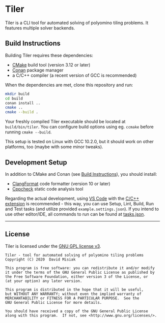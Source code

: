 # Tiler

Tiler is a CLI tool for automated solving of polyomino tiling problems. It features multiple solver
backends.

## Build Instructions

Building Tiler requires these dependencies:

- [CMake](https://cmake.org/) build tool (version 3.12 or later)
- [Conan](https://conan.io/) package manager
- a C/C++ compiler (a recent version of GCC is recommended)

When the dependencies are met, clone this repository and run:

```bash
mkdir build
cd build
conan install ..
cmake ..
cmake --build .
```

Your freshly compiled Tiler executable should be located at `build/bin/tiler`. You can configure
build options using eg. `ccmake` before running `cmake --build`.

This setup is tested on Linux with GCC 10.2.0, but it should work on other platforms, too (maybe
with some minor tweaks).

## Development Setup

In addition to CMake and Conan (see [Build Instructions](#build-instructions)), you should install:

- [ClangFormat](https://clang.llvm.org/docs/ClangFormat.html) code formatter (version 10 or later)
- [Cppcheck](http://cppcheck.sourceforge.net/) static code analysis tool

Regarding the actual development, using [VS Code](https://code.visualstudio.com/) with the [C/C++
extension](https://marketplace.visualstudio.com/items?itemName=ms-vscode.cpptools) is recommended -
this way, you can use Setup, Lint, Build, Run and Test tasks (and utilize provided
`example.settings.json`). If you intend to use other editor/IDE, all commands to run can be found at
[tasks.json](./.vscode/tasks.json).

---

## License

Tiler is licensed under the [GNU GPL license v3](./LICENSE).

```
Tiler - tool for automated solving of polyomino tiling problems
Copyright (C) 2020  David Misiak

This program is free software: you can redistribute it and/or modify
it under the terms of the GNU General Public License as published by
the Free Software Foundation, either version 3 of the License, or
(at your option) any later version.

This program is distributed in the hope that it will be useful,
but WITHOUT ANY WARRANTY; without even the implied warranty of
MERCHANTABILITY or FITNESS FOR A PARTICULAR PURPOSE.  See the
GNU General Public License for more details.

You should have received a copy of the GNU General Public License
along with this program.  If not, see <http://www.gnu.org/licenses/>.
```
